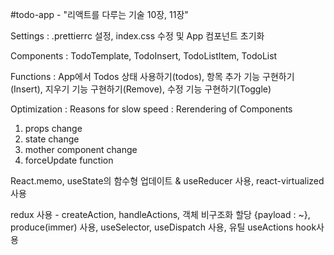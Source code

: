 #todo-app - "리액트를 다루는 기술 10장, 11장"

Settings : .prettierrc 설정, index.css 수정 및 App 컴포넌트 초기화

Components : TodoTemplate, TodoInsert, TodoListItem, TodoList

Functions : App에서 Todos 상태 사용하기(todos), 항목 추가 기능 구현하기(Insert), 지우기 기능 구현하기(Remove), 수정 기능 구현하기(Toggle)

Optimization : 
  Reasons for slow speed : Rerendering of Components
  1. props change
  2. state change
  3. mother component change
  4. forceUpdate function
  
  React.memo, useState의 함수형 업데이트 & useReducer 사용, react-virtualized 사용
  
redux 사용 - createAction, handleActions, 객체 비구조화 할당 {payload : ~}, produce(immer) 사용, useSelector, useDispatch 사용, 유틸 useActions hook사용


